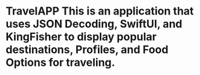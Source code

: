 # TravelAPP This is an application that uses JSON Decoding, SwiftUI, and KingFisher to display popular destinations, Profiles, and Food Options for traveling. 

